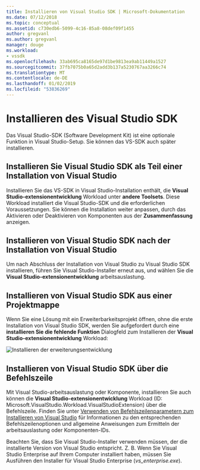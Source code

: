 ```yaml
---
title: Installieren von Visual Studio SDK | Microsoft-Dokumentation
ms.date: 07/12/2018
ms.topic: conceptual
ms.assetid: c730edb6-5099-4c16-85a8-08def09f1455
author: gregvanl
ms.author: gregvanl
manager: douge
ms.workload:
- vssdk
ms.openlocfilehash: 33ab695ca8165de97d1be9813ea9ab11449a1527
ms.sourcegitcommit: 37fb7075b0a65d2add3b137a5230767aa3266c74
ms.translationtype: MT
ms.contentlocale: de-DE
ms.lasthandoff: 01/02/2019
ms.locfileid: "53836269"
---
```

# <a name="install-the-visual-studio-sdk"></a>Installieren des Visual Studio SDK

Das Visual Studio-SDK (Software Development Kit) ist eine optionale Funktion in Visual Studio-Setup. Sie können das VS-SDK auch später installieren.  
  
## <a name="install-the-visual-studio-sdk-as-part-of-a-visual-studio-installation"></a>Installieren Sie Visual Studio SDK als Teil einer Installation von Visual Studio

Installieren Sie das VS-SDK in Visual Studio-Installation enthält, die **Visual Studio-extensionentwicklung** Workload unter **andere Toolsets**. Diese Workload installiert die Visual Studio-SDK und die erforderlichen Voraussetzungen. Sie können die Installation weiter anpassen, durch das Aktivieren oder Deaktivieren von Komponenten aus der **Zusammenfassung** anzeigen.
  
## <a name="install-the-visual-studio-sdk-after-installing-visual-studio"></a>Installieren von Visual Studio SDK nach der Installation von Visual Studio

Um nach Abschluss der Installation von Visual Studio zu Visual Studio SDK installieren, führen Sie Visual Studio-Installer erneut aus, und wählen Sie die **Visual Studio-extensionentwicklung** arbeitsauslastung.  
  
## <a name="install-the-visual-studio-sdk-from-a-solution"></a>Installieren von Visual Studio SDK aus einer Projektmappe

Wenn Sie eine Lösung mit ein Erweiterbarkeitsprojekt öffnen, ohne die erste Installation von Visual Studio SDK, werden Sie aufgefordert durch eine **installieren Sie die fehlende Funktion** Dialogfeld zum Installieren der **Visual Studio-extensionentwicklung** Workload:

![Installieren der erweiterungsentwicklung](../extensibility/media/install-extension-development.png "extensionenentwicklung installieren")  
  
## <a name="install-the-visual-studio-sdk-from-the-command-line"></a>Installieren von Visual Studio SDK über die Befehlszeile

Mit Visual Studio-arbeitsauslastung oder Komponente, installieren Sie auch können die **Visual Studio-extensionentwicklung** Workload (ID: Microsoft.VisualStudio.Workload.VisualStudioExtension) über die Befehlszeile. Finden Sie unter [Verwenden von Befehlszeilenparametern zum Installieren von Visual Studio](../install/use-command-line-parameters-to-install-visual-studio.md) für Informationen zu den entsprechenden Befehlszeilenoptionen und allgemeine Anweisungen zum Ermitteln der arbeitsauslastung oder Komponenten-IDs.
  
Beachten Sie, dass Sie Visual Studio-Installer verwenden müssen, der die installierte Version von Visual Studio entspricht. Z. B. Wenn Sie Visual Studio Enterprise auf Ihrem Computer installiert haben, müssen Sie Ausführen den Installer für Visual Studio Enterprise (*vs_enterprise.exe*).